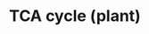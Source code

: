 ---
authors:
- Anwesha
- Eweitz
description: Developed by Gramene.org  Source:[http://plantreactome.gramene.org/ Plant
  Reactome].
last-edited: 2021-05-21
organisms:
- Oryza sativa
redirect_from:
- /index.php/Pathway:WP3009
- /instance/WP3009
schema-jsonld:
- '@context': https://schema.org/
  '@id': https://wikipathways.github.io/pathways/WP3009.html
  '@type': Dataset
  creator:
    '@type': Organization
    name: WikiPathways
  description: Developed by Gramene.org  Source:[http://plantreactome.gramene.org/
    Plant Reactome].
  keywords:
  - 2OG
  - CIT
  - OA
  - ACO
  - ADP
  - ISCIT
  - MAL
  - NADH
  - H2O
  - SUCCA
  - SUCC-CoA
  - Ac-CoA
  - CO2
  - SCS dimer
  - H+
  - ATP
  - CoQ
  - FUMA
  - IDH (NAD) complex
  - Malate dehydrogenase
  - (LOC_Os03g21950.1)
  - PYR
  - QH2
  - (decarboxylating)
  - FUM1
  - NAD+
  - MDH
  - SDH complex
  - CoA-SH
  - OGDH complex
  - CSY
  - Pi
  license: CC0
  name: TCA cycle (plant)
seo: CreativeWork
title: TCA cycle (plant)
wpid: WP3009
---